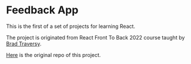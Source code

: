 # Feedback App

This is the first of a set of projects for learning React.

The project is originated from React Front To Back 2022 course taught by [Brad Traversy](https://github.com/bradtraversy).

[Here](https://github.com/bradtraversy/feedback-app) is the original repo of this project.